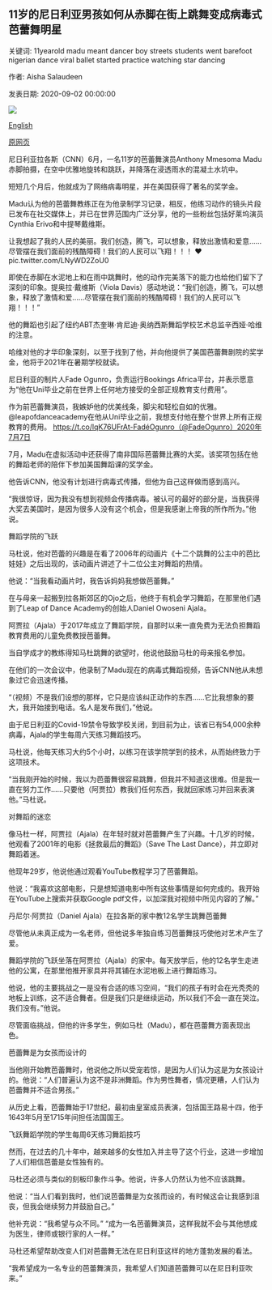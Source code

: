 ## 11岁的尼日利亚男孩如何从赤脚在街上跳舞变成病毒式芭蕾舞明星

关键词: 11yearold madu meant dancer boy streets students went barefoot nigerian dance viral ballet started practice watching star dancing

作者: Aisha Salaudeen

发表日期: 2020-09-02 00:00:00

![](https://cdn.cnn.com/cnnnext/dam/assets/200901081029-01-viral-ballet-dancer-nigeria-super-tease.jpg)

[English](How%2011-year-old%20Nigerian%20boy%20went%20from%20dancing%20barefoot%20in%20the%20streets%20to%20viral%20ballet%20star.md)

[原网页](https://edition.cnn.com/2020/09/02/africa/viral-ballet-dancer-nigeria/index.html)

尼日利亚拉各斯（CNN）6月，一名11岁的芭蕾舞演员Anthony Mmesoma Madu赤脚拍摄，在空中优雅地旋转和跳跃，并降落在浸透雨水的混凝土水坑中。

短短几个月后，他就成为了网络病毒明星，并在美国获得了著名的奖学金。

Madu认为他的芭蕾舞教练正在为他录制学习记录，相反，他练习动作的镜头片段已发布在社交媒体上，并已在世界范围内广泛分享，他的一些粉丝包括好莱坞演员Cynthia Erivo和中提琴戴维斯。

让我想起了我的人民的美丽。我们创造，腾飞，可以想象，释放出激情和爱意……尽管摆在我们面前的残酷障碍！我们的人民可以飞翔！！！ ❤pic.twitter.com/LNyWD2ZoU0

即使在赤脚在水泥地上和在雨中跳舞时，他的动作完美落下的能力也给他们留下了深刻的印象。提奥拉·戴维斯（Viola Davis）感动地说：“我们创造，腾飞，可以想象，释放了激情和爱……尽管摆在我们面前的残酷障碍！我们的人民可以飞翔！！！”

他的舞蹈也引起了纽约ABT杰奎琳·肯尼迪·奥纳西斯舞蹈学校艺术总监辛西娅·哈维的注意。

哈维对他的才华印象深刻，以至于找到了他，并向他提供了美国芭蕾舞剧院的奖学金，他将于2021年在暑期学校就读。

尼日利亚的制片人Fade Ogunro，负责运行Bookings Africa平台，并表示愿意为“他在Uni毕业之前在世界上任何地方接受的全部正规教育支付费用”。

作为前芭蕾舞演员，我嫉妒他的优美线条，脚尖和轻松自如的优雅。 @leapofdanceacademy在他从Uni毕业之前，我想支付他在整个世界上所有正规教育的费用。 https://t.co/lqK76UFrAt-FadéOgunro（@FadeOgunro）2020年7月7日

7月，Madu在虚拟活动中还获得了南非国际芭蕾舞比赛的大奖。该奖项包括在他的舞蹈老师的陪伴下参加美国舞蹈课的奖学金。

他告诉CNN，他没有计划进行病毒式传播，但他为自己这样做而感到高兴。

“我很惊讶，因为我没有想到视频会传播病毒。被认可的最好的部分是，当我获得大奖去美国时，是因为很多人没有这个机会，但是我感谢上帝我的所作所为。”他说。

舞蹈学院的飞跃

马杜说，他对芭蕾的兴趣是在看了2006年的动画片《十二个跳舞的公主中的芭比娃娃》之后出现的，该动画片讲述了十二位公主对舞蹈的热情。

他说：“当我看动画片时，我告诉妈妈我想做芭蕾舞。”

在与母亲一起搬到拉各斯郊区的Ojo之后，他终于有机会学习舞蹈，在那里他们遇到了Leap of Dance Academy的创始人Daniel Owoseni Ajala。

阿贾拉（Ajala）于2017年成立了舞蹈学院，自那时以来一直免费为无法负担舞蹈教育费用的儿童免费教授芭蕾舞。

当自学成才的教练得知马杜跳舞的欲望时，他说他鼓励马杜的母亲报名参加。

在他们的一次会议中，他录制了Madu现在的病毒式舞蹈视频，告诉CNN他从未想象过它会迅速传播。

“（视频）不是我们设想的那样，它只是应该纠正动作的东西……它比我想象的要大，我开始接到电话。名人是发布我们，”他说。

由于尼日利亚的Covid-19禁令导致学校关闭，到目前为止，该省已有54,000余种病毒，Ajala的学生每周六天练习舞蹈技巧。

马杜说，他每天练习大约5个小时，以练习在该学院学到的技术，从而始终致力于这项技术。

“当我刚开始的时候，我以为芭蕾舞很容易跳舞，但我并不知道这很难。但是我一直在努力工作……只要他（阿贾拉）教我们任何东西，我就回家练习并回来表演他。”马杜说。

对舞蹈的迷恋

像马杜一样，阿贾拉（Ajala）在年轻时就对芭蕾舞产生了兴趣。十几岁的时候，他观看了2001年的电影《拯救最后的舞蹈》（Save The Last Dance），并立即对舞蹈着迷。

他现年29岁，他说他通过观看YouTube教程学习了芭蕾舞蹈。

他说：“我喜欢这部电影，只是想知道电影中所有这些事情是如何完成的。我开始在YouTube上搜索并获取Google pdf文件，以加深我对视频中所见内容的了解。”

丹尼尔·阿贾拉（Daniel Ajala）在拉各斯的家中教12名学生跳舞芭蕾舞

尽管他从未真正成为一名老师，但他说多年独自练习芭蕾舞技巧使他对艺术产生了爱。

舞蹈学院的飞跃坐落在阿贾拉（Ajala）的家中。每天放学后，他的12名学生走进他的公寓，在那里他推开家具并将其铺在水泥地板上进行舞蹈练习。

他说，他的主要挑战之一是没有合适的练习空间，“我们的孩子有时会在光秃秃的地板上训练，这不适合舞者。但是我们只是继续运动，所以我们不会一直在哭泣。我们没有。”他说。

尽管面临挑战，但他的许多学生，例如马杜（Madu），都在芭蕾舞方面表现出色。

芭蕾舞是为女孩而设计的

当他刚开始教芭蕾舞时，他说他之所以受宠若惊，是因为人们认为这是为女孩设计的。他说：“人们普遍认为这不是非洲舞蹈。作为男性舞者，情况更糟，人们认为芭蕾舞并不适合男孩。”



从历史上看，芭蕾舞始于17世纪，最初由皇室成员表演，包括国王路易十四，他于1643年5月至1715年间担任法国国王。

飞跃舞蹈学院的学生每周6天练习舞蹈技巧

然而，在过去的几十年中，越来越多的女性加入并主导了这个行业，这进一步增加了人们相信芭蕾是女性独有的。

马杜还必须与类似的刻板印象作斗争。他说，许多人仍然认为他不应该跳舞。

他说：“当人们看到我时，他们说芭蕾舞是为女孩而设的，有时候这会让我感到沮丧，但我会继续努力并鼓励自己。”

他补充说：“我希望与众不同。” “成为一名芭蕾舞演员，这样我就不会与其他想成为医生，律师或银行家的人一样。”

马杜还希望帮助改变人们对芭蕾舞无法在尼日利亚这样的地方蓬勃发展的看法。

“我希望成为一名专业的芭蕾舞演员，我希望人们知道芭蕾舞可以在尼日利亚吹来。”